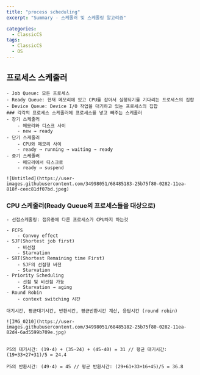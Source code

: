 ```yaml
---
title: "process scheduling"
excerpt: "Summary - 스케줄러 및 스케줄링 알고리즘"

categories:
  - ClassicCS
tags:
  - ClassicCS
  - OS
---
```


## 프로세스 스케줄러
    - Job Queue: 모든 프로세스
    - Ready Queue: 현재 메모리에 있고 CPU를 잡아서 실행되기를 기다리는 프로세스의 집합
    - Device Queue: Device I/O 작업을 대기하고 있는 프로세스의 집합
    ### 각각의 프로세스 스케줄러에 프로세스를 넣고 빼주는 스케줄러
    - 장기 스케줄러
        - 메모리와 디스크 사이
        - new → ready
    - 단기 스케줄러
        - CPU와 메모리 사이
        - ready → running → waiting → ready
    - 중기 스케줄러
        - 메모리에서 디스크로
        - ready → suspend

    ![Untitled](https://user-images.githubusercontent.com/34998051/68485183-25b75f80-0282-11ea-818f-ceec81df07bd.jpeg)


### CPU 스케줄러(Ready Queue의 프로세스들을 대상으로)
    - 선점스케줄링: 점유중에 다른 프로세스가 CPU차지 하는것

    - FCFS
        - Convoy effect
    - SJF(Shortest job first)
        - 비선점
        - Starvation
    - SRT(Shortest Remaining time First)
        - SJF의 선점형 버전
        - Starvation
    - Priority Scheduling
        - 선점 및 비선점 가능
        - Starvation → aging
    - Round Robin
        - context switching 시간

    대기시간, 평균대기시간, 반환시간, 평균반환시간 계산, 응답시간 (round robin)

    ![IMG_0210](https://user-images.githubusercontent.com/34998051/68485182-25b75f80-0282-11ea-82d4-6ad5599b709e.jpg)


    P5의 대기시간: (19-4) + (35-24) + (45-40) = 31 // 평균 대기시간: (19+33+27+31)/5 = 24.4

    P5의 반환시간: (49-4) = 45 // 평균 반환시간: (29+61+33+16+45)/5 = 36.8
